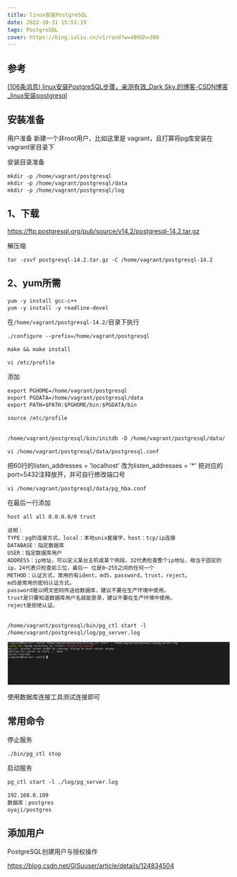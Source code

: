 ```yaml
---
title: linux安装PostgreSQL
date: 2022-10-31 15:53:19
tags: PostgreSQL
cover: https://bing.ioliu.cn/v1/rand?w=400&h=300
---
```






## 参考

[(106条消息) linux安装PostgreSQL步骤，亲测有效_Dark Sky.的博客-CSDN博客_linux安装postgresql](https://blog.csdn.net/Dark_Blue__/article/details/125187959)


## 安装准备

用户准备
新建一个非root用户，比如这里是 vagrant，且打算将pg库安装在vagrant家目录下

安装目录准备

``` 
mkdir -p /home/vagrant/postgresql
mkdir -p /home/vagrant/postgresql/data
mkdir -p /home/vagrant/postgresql/log

```
## 1、下载

https://ftp.postgresql.org/pub/source/v14.2/postgresql-14.2.tar.gz



解压缩

```
tar -zxvf postgresql-14.2.tar.gz -C /home/vagrant/postgresql-14.2
```






## 2、yum所需

```
yum -y install gcc-c++
yum -y install -y readline-devel
```

在`/home/vagrant/postgresql-14.2/`目录下执行

```
./configure --prefix=/home/vagrant/postgresql
```



```
make && make install
```



```
vi /etc/profile
```



添加
``` 
export PGHOME=/home/vagrant/postgresql
export PGDATA=/home/vagrant/postgresql/data
export PATH=$PATH:$PGHOME/bin:$PGDATA/bin
```



```
source /etc/profile


```



```
/home/vagrant/postgresql/bin/initdb -D /home/vagrant/postgresql/data/
```







```
vi /home/vagrant/postgresql/data/postgresql.conf
```



把60行的listen_addresses = 'localhost’ 改为listen_addresses = '*'
把对应的port=5432注释放开，并可自行修改端口号

```
vi /home/vagrant/postgresql/data/pg_hba.conf
```



在最后一行添加



```
host all all 0.0.0.0/0 trust
```







```
说明：
TYPE：pg的连接方式，local：本地unix套接字，host：tcp/ip连接
DATABASE：指定数据库
USER：指定数据库用户
ADDRESS：ip地址，可以定义某台主机或某个网段，32代表检查整个ip地址，相当于固定的ip，24代表只检查前三位，最后一 位是0~255之间的任何一个
METHOD：认证方式，常用的有ident，md5，password，trust，reject。
md5是常用的密码认证方式。
password是以明文密码传送给数据库，建议不要在生产环境中使用。
trust是只要知道数据库用户名就能登录，建议不要在生产环境中使用。
reject是拒绝认证。


```







```
/home/vagrant/postgresql/bin/pg_ctl start -l /home/vagrant/postgresql/log/pg_server.log
```

![输入图片说明](/imgs/2022-11-13/xuDxrBEd9PWDRrVU.png)




使用数据库连接工具测试连接即可

## 常用命令

停止服务
```
./bin/pg_ctl stop 
```

启动服务
```
pg_ctl start -l ./log/pg_server.log
```

```
192.168.0.109 
数据库：postgres
oyaji/postgres
```

## 添加用户

PostgreSQL创建用户与授权操作

https://blog.csdn.net/GISuuser/article/details/124834504


<!--stackedit_data:
eyJoaXN0b3J5IjpbLTE2MDgyMDg0NjYsMTQ2NTI2Njg1Nl19
-->